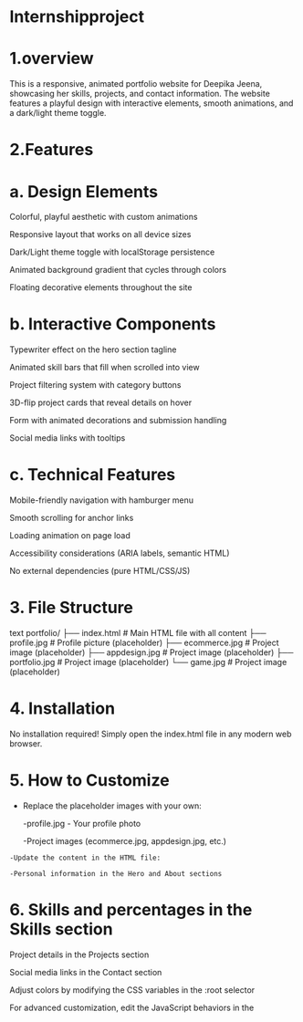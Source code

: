 # Internshipproject
# 1.overview 

This is a responsive, animated portfolio website for Deepika Jeena, showcasing her skills, projects, and contact information. The website features a playful design with interactive elements, smooth animations, and a dark/light theme toggle.

# 2.Features

 # a. Design Elements

Colorful, playful aesthetic with custom animations

Responsive layout that works on all device sizes

Dark/Light theme toggle with localStorage persistence

Animated background gradient that cycles through colors

Floating decorative elements throughout the site

# b. Interactive Components

Typewriter effect on the hero section tagline

Animated skill bars that fill when scrolled into view

Project filtering system with category buttons

3D-flip project cards that reveal details on hover

Form with animated decorations and submission handling

Social media links with tooltips

# c. Technical Features

Mobile-friendly navigation with hamburger menu

Smooth scrolling for anchor links

Loading animation on page load

Accessibility considerations (ARIA labels, semantic HTML)

No external dependencies (pure HTML/CSS/JS)

# 3. File Structure
text
portfolio/
├── index.html          # Main HTML file with all content
├── profile.jpg         # Profile picture (placeholder)
├── ecommerce.jpg       # Project image (placeholder)
├── appdesign.jpg       # Project image (placeholder)
├── portfolio.jpg       # Project image (placeholder)
└── game.jpg            # Project image (placeholder)

# 4. Installation

No installation required! Simply open the index.html file in any modern web browser.

# 5. How to Customize

   - Replace the placeholder images with your own:

     -profile.jpg - Your profile photo

     -Project images (ecommerce.jpg, appdesign.jpg, etc.)

    -Update the content in the HTML file:

    -Personal information in the Hero and About sections

# 6. Skills and percentages in the Skills section

Project details in the Projects section

Social media links in the Contact section

Adjust colors by modifying the CSS variables in the :root selector

For advanced customization, edit the JavaScript behaviors in the <script> tag

# 7. Browser Support

The website should work in all modern browsers including:

Chrome

Firefox

Safari

Edge

# Known Issues
Project images are currently placeholders and need to be replaced

Form submission currently just logs to console (needs backend integration)

Some animations might not work perfectly on older browsers

# 8 .Future Improvements

Add actual project content and links

Implement form submission with a backend service

Add more detailed project modals

Include a blog section

Add more theme color options

 # 9 . License

This project is open source and available under the MIT License.
